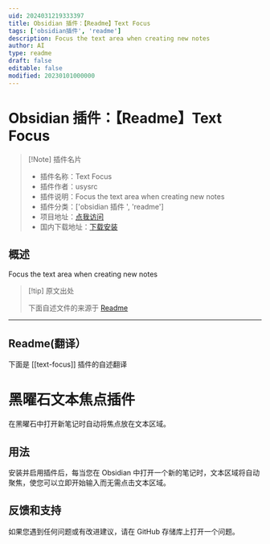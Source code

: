 ```yaml
---
uid: 2024031219333397
title: Obsidian 插件：【Readme】Text Focus
tags: ['obsidian插件', 'readme']
description: Focus the text area when creating new notes
author: AI
type: readme
draft: false
editable: false
modified: 20230101000000
---
```


# Obsidian 插件：【Readme】Text Focus

> [!Note] 插件名片
> - 插件名称：Text Focus
> - 插件作者：usysrc
> - 插件说明：Focus the text area when creating new notes
> - 插件分类：['obsidian 插件 ', 'readme']
> - 项目地址：[点我访问](https://github.com/usysrc/obsidian-text-focus-plugin)
> - 国内下载地址：[下载安装](https://pkmer.cn/products/plugin/pluginMarket/?text-focus)

## 概述

Focus the text area when creating new notes

> [!tip] 原文出处
>
>下面自述文件的来源于 [Readme](https://ghproxy.net/https://raw.githubusercontent.com/usysrc/obsidian-text-focus-plugin/master/README.md)

---

## Readme(翻译）

下面是 [[text-focus]] 插件的自述翻译

# 黑曜石文本焦点插件

在黑曜石中打开新笔记时自动将焦点放在文本区域。

## 用法

安装并启用插件后，每当您在 Obsidian 中打开一个新的笔记时，文本区域将自动聚焦，使您可以立即开始输入而无需点击文本区域。

## 反馈和支持

如果您遇到任何问题或有改进建议，请在 GitHub 存储库上打开一个问题。
